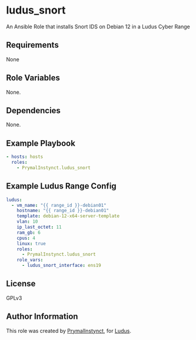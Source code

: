 # ludus_snort
An Ansible Role that installs Snort IDS on Debian 12 in a Ludus Cyber Range

## Requirements

None

## Role Variables

None.

## Dependencies

None.

## Example Playbook

```yaml
- hosts: hosts
  roles:
    - PrymalInstynct.ludus_snort
```

## Example Ludus Range Config

```yaml
ludus:
  - vm_name: "{{ range_id }}-debian01"
    hostname: "{{ range_id }}-debian01"
    template: debian-12-x64-server-template
    vlan: 10
    ip_last_octet: 11
    ram_gb: 6
    cpus: 4
    linux: true
    roles:
      - PrymalInstynct.ludus_snort
    role_vars:
      - ludus_snort_interface: ens19
```

## License

GPLv3

## Author Information

This role was created by [PrymalInstynct](https://github.com/PrymalInstynct), for [Ludus](https://ludus.cloud/).

